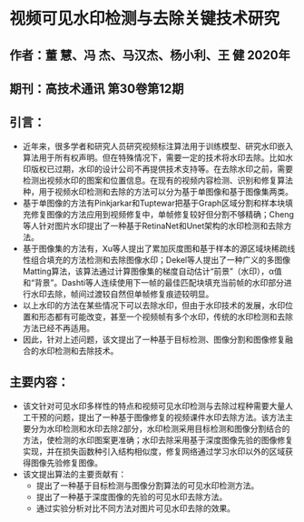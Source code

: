 # 视频可见水印检测与去除关键技术研究

## 作者：董 慧、冯 杰、马汉杰、杨小利、王 健 2020年

## 期刊：高技术通讯 第30卷第12期

## 引言：

* 近年来，很多学者和研究人员研究视频标注算法用于训练模型、研究水印嵌入算法用于所有权声明。但在特殊情况下，需要一定的技术将水印去除。比如水印版权已过期，水印的设计公司不再提供技术支持等。在去除水印之前，需要检测出视频水印的图案和位置信息。在现有的视频内容检测、识别和修复算法种，用于视频水印检测和去除的方法可以分为基于单图像和基于图像集两类。
* 基于单图像的方法有Pinkjarkar和Tuptewar把基于Graph区域分割和样本块填充修复图像的方法应用到视频修复中，单帧修复较好但分割不够精确；Cheng等人针对图片水印提出了一种基于RetinaNet和Unet架构的水印检测和去除方法。
* 基于图像集的方法有，Xu等人提出了累加灰度图和基于样本的源区域块稀疏线性组合填充的方法检测和去除图像水印；Dekel等人提出了一种广义的多图像Matting算法，该算法通过计算图像集的梯度自动估计“前景”（水印），α值和“背景”。Dashti等人连续使用下一帧的最佳匹配块填充当前帧的水印部分进行水印去除，帧间过渡较自然但单帧修复痕迹较明显。
* 以上水印的方法在某些情况下可以去除水印，但由于水印技术的发展，水印位置和形态都有可能改变，甚至一个视频帧有多个水印，传统的水印检测和去除方法已经不再适用。
* 因此，针对上述问题，该文提出了一种基于目标检测、图像分割和图像修复融合的水印检测和去除技术。

## 主要内容：

* 该文针对可见水印多样性的特点和视频可见水印检测与去除过程种需要大量人工干预的问题，提出了一种基于图像修复的视频课件水印去除方法。该方法主要分为水印检测和水印去除2部分，水印检测采用目标检测和图像分割结合的方法，使检测的水印图案更准确；水印去除采用基于深度图像先验的图像修复实现，并在损失函数种引入结构相似度，修复网络通过学习水印以外的区域获得图像先验修复图像。
* 该文提出算法的主要贡献有：
  * 提出了一种基于目标检测与图像分割算法的可见水印检测方法。
  * 提出了一种基于深度图像的先验的可见水印去除方法。
  * 通过实验分析对比不同方法对图片可见水印去除的效果。